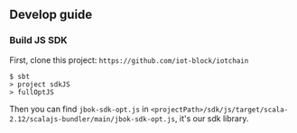 ## Develop guide

### Build JS SDK

First, clone this project: `https://github.com/iot-block/iotchain`

```
$ sbt
> project sdkJS
> fullOptJS
```

Then you can find `jbok-sdk-opt.js` in `<projectPath>/sdk/js/target/scala-2.12/scalajs-bundler/main/jbok-sdk-opt.js`, it's our sdk library.
